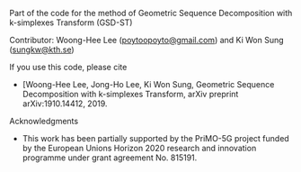 Part of the code for the method of Geometric Sequence Decomposition with k-simplexes Transform (GSD-ST)

Contributor: Woong-Hee Lee (poytoopoyto@gmail.com) and Ki Won Sung (sungkw@kth.se)

If you use this code, please cite
* [Woong-Hee Lee, Jong-Ho Lee, Ki Won Sung, Geometric Sequence Decomposition with k-simplexes Transform, arXiv preprint arXiv:1910.14412, 2019.

Acknowledgments
* This work has been partially supported by the PriMO-5G project funded by the European Unions Horizon 2020 research and innovation programme under grant agreement No. 815191.







